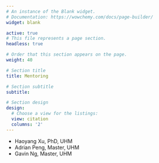 ```yaml
---
# An instance of the Blank widget.
# Documentation: https://wowchemy.com/docs/page-builder/
widget: blank

active: true
# This file represents a page section.
headless: true

# Order that this section appears on the page.
weight: 40

# Section title
title: Mentoring

# Section subtitle
subtitle: 

# Section design
design:
  # Choose a view for the listings:
  view: citation
  columns: '2'
---
```


- Haoyang Xu, PhD, UHM
- Adrian Peng, Master, UHM
- Gavin Ng, Master, UHM
